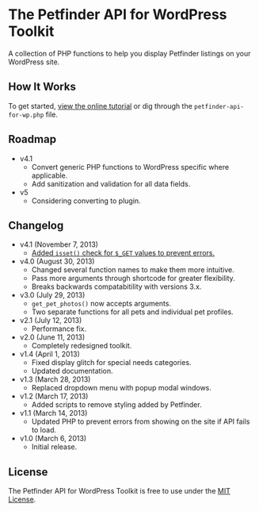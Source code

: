 # The Petfinder API for WordPress Toolkit
A collection of PHP functions to help you display Petfinder listings on your WordPress site.

## How It Works
To get started, [view the online tutorial](http://cferdinandi.github.com/petfinder-api-for-wordpress/) or dig through the `petfinder-api-for-wp.php` file.

## Roadmap
* v4.1
  * Convert generic PHP functions to WordPress specific where applicable.
  * Add sanitization and validation for all data fields.
* v5
  * Considering converting to plugin.

## Changelog
* v4.1 (November 7, 2013)
  * [Added `isset()` check for `$_GET` values to prevent errors.](https://github.com/cferdinandi/petfinder-api-for-wordpress/issues/5)
* v4.0 (August 30, 2013)
  * Changed several function names to make them more intuitive.
  * Pass more arguments through shortcode for greater flexibility.
  * Breaks backwards compatabitility with versions 3.x.
* v3.0 (July 29, 2013)
  * `get_pet_photos()` now accepts arguments.
  * Two separate functions for all pets and individual pet profiles.
* v2.1 (July 12, 2013)
  * Performance fix.
* v2.0 (June 11, 2013)
  * Completely redesigned toolkit.
* v1.4 (April 1, 2013)
  * Fixed display glitch for special needs categories.
  * Updated documentation.
* v1.3 (March 28, 2013)
  * Replaced dropdown menu with popup modal windows.
* v1.2 (March 17, 2013)
  * Added scripts to remove styling added by Petfinder.
* v1.1 (March 14, 2013)
  * Updated PHP to prevent errors from showing on the site if API fails to load.
* v1.0 (March 6, 2013)
  * Initial release.

## License
The Petfinder API for WordPress Toolkit is free to use under the [MIT License](http://gomakethings.com/mit/).
